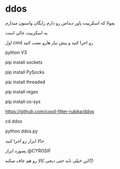 # ddos

بمولا که اسکریپت پاور دیداس رو دارم رایگان واستون میذارم 

یه اسکریپت عالی است 

اول cmd رو اجرا کنید و پیش نیاز هارو نصب کنید 

python V3

pip install sockets

pip install PySocks

pip install threaded

pip install regex

pip install os-sys

https://github.com/cood-filter-rubika/ddos

cd ddos

python ddos.py

حالا ابزار رو اجرا کنید 

پسورد ابزار @CYROSIF

این خیلی نابه حتی دیجی کالا رو هم عاف میکنه😯
